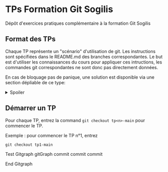 # TPs Formation Git Sogilis

Dépôt d'exercices pratiques complémentaire à la formation Git Sogilis

## Format des TPs

Chaque TP représente un "scénario" d'utilisation de git. Les instructions sont spécifiées dans le README.md des branches correspondantes. Le but est d'utiliser les connaissances du cours pour appliquer ces intructions, les commandes git correspondantes ne sont donc pas directement données. 

En cas de bloquage pas de panique, une solution est disponible via une section dépliable de ce type:

<details>
<summary>Spoiler</summary>

```
git solve-my-problem
```
</details>


## Démarrer un TP

Pour chaque TP, entrez la command ```git checkout tp<n>-main``` pour commencer le TP.

Exemple : pour commencer le TP n°1, entrez
```
git checkout tp1-main
```

Test Gitgraph
   gitGraph
       commit
       commit
       commit

End Gitgraph
